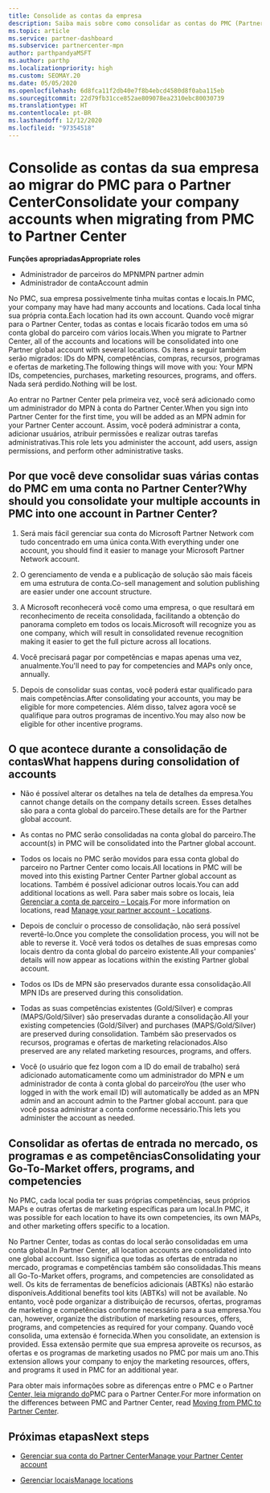 ```yaml
---
title: Consolide as contas da empresa
description: Saiba mais sobre como consolidar as contas do PMC (Partner Membership Center) em uma conta no Partner Center. Aplica-se à migração do PMC para o Partner Center.
ms.topic: article
ms.service: partner-dashboard
ms.subservice: partnercenter-mpn
author: parthpandyaMSFT
ms.author: parthp
ms.localizationpriority: high
ms.custom: SEOMAY.20
ms.date: 05/05/2020
ms.openlocfilehash: 6d8fca11f2db40e7f8b4ebcd4580d8f0aba115eb
ms.sourcegitcommit: 22d79fb31cce852ae809078ea2310ebc80030739
ms.translationtype: HT
ms.contentlocale: pt-BR
ms.lasthandoff: 12/12/2020
ms.locfileid: "97354518"
---
```

# <a name="consolidate-your-company-accounts-when-migrating-from-pmc-to-partner-center"></a><span data-ttu-id="118ee-104">Consolide as contas da sua empresa ao migrar do PMC para o Partner Center</span><span class="sxs-lookup"><span data-stu-id="118ee-104">Consolidate your company accounts when migrating from PMC to Partner Center</span></span>

<span data-ttu-id="118ee-105">**Funções apropriadas**</span><span class="sxs-lookup"><span data-stu-id="118ee-105">**Appropriate roles**</span></span>

- <span data-ttu-id="118ee-106">Administrador de parceiros do MPN</span><span class="sxs-lookup"><span data-stu-id="118ee-106">MPN partner admin</span></span>
- <span data-ttu-id="118ee-107">Administrador de conta</span><span class="sxs-lookup"><span data-stu-id="118ee-107">Account admin</span></span>

<span data-ttu-id="118ee-108">No PMC, sua empresa possivelmente tinha muitas contas e locais.</span><span class="sxs-lookup"><span data-stu-id="118ee-108">In PMC, your company may have had many accounts and locations.</span></span> <span data-ttu-id="118ee-109">Cada local tinha sua própria conta.</span><span class="sxs-lookup"><span data-stu-id="118ee-109">Each location had its own account.</span></span> <span data-ttu-id="118ee-110">Quando você migrar para o Partner Center, todas as contas e locais ficarão todos em uma só conta global do parceiro com vários locais.</span><span class="sxs-lookup"><span data-stu-id="118ee-110">When you migrate to Partner Center, all of the accounts and locations will be consolidated into one Partner global account with several locations.</span></span> <span data-ttu-id="118ee-111">Os itens a seguir também serão migrados: IDs do MPN, competências, compras, recursos, programas e ofertas de marketing.</span><span class="sxs-lookup"><span data-stu-id="118ee-111">The following things will move with you: Your MPN IDs, competencies, purchases, marketing resources, programs, and offers.</span></span> <span data-ttu-id="118ee-112">Nada será perdido.</span><span class="sxs-lookup"><span data-stu-id="118ee-112">Nothing will be lost.</span></span>

<span data-ttu-id="118ee-113">Ao entrar no Partner Center pela primeira vez, você será adicionado como um administrador do MPN à conta do Partner Center.</span><span class="sxs-lookup"><span data-stu-id="118ee-113">When you sign into Partner Center for the first time, you will be added as an MPN admin for your Partner Center account.</span></span> <span data-ttu-id="118ee-114">Assim, você poderá administrar a conta, adicionar usuários, atribuir permissões e realizar outras tarefas administrativas.</span><span class="sxs-lookup"><span data-stu-id="118ee-114">This role lets you administer the account, add users, assign permissions, and perform other administrative tasks.</span></span>

## <a name="why-should-you-consolidate-your-multiple-accounts-in-pmc-into-one-account-in-partner-center"></a><span data-ttu-id="118ee-115">Por que você deve consolidar suas várias contas do PMC em uma conta no Partner Center?</span><span class="sxs-lookup"><span data-stu-id="118ee-115">Why should you consolidate your multiple accounts in PMC into one account in Partner Center?</span></span>

1. <span data-ttu-id="118ee-116">Será mais fácil gerenciar sua conta do Microsoft Partner Network com tudo concentrado em uma única conta.</span><span class="sxs-lookup"><span data-stu-id="118ee-116">With everything under one account, you should find it easier to manage your Microsoft Partner Network account.</span></span>

2. <span data-ttu-id="118ee-117">O gerenciamento de venda e a publicação de solução são mais fáceis em uma estrutura de conta.</span><span class="sxs-lookup"><span data-stu-id="118ee-117">Co-sell management and solution publishing are easier under one account structure.</span></span>

3. <span data-ttu-id="118ee-118">A Microsoft reconhecerá você como uma empresa, o que resultará em reconhecimento de receita consolidada, facilitando a obtenção do panorama completo em todos os locais.</span><span class="sxs-lookup"><span data-stu-id="118ee-118">Microsoft will recognize you as one company, which will result in consolidated revenue recognition making it easier to get the full picture across all locations.</span></span>  

4. <span data-ttu-id="118ee-119">Você precisará pagar por competências e mapas apenas uma vez, anualmente.</span><span class="sxs-lookup"><span data-stu-id="118ee-119">You'll need to pay for competencies and MAPs only once, annually.</span></span>

5. <span data-ttu-id="118ee-120">Depois de consolidar suas contas, você poderá estar qualificado para mais competências.</span><span class="sxs-lookup"><span data-stu-id="118ee-120">After consolidating your accounts, you may be eligible for more competencies.</span></span> <span data-ttu-id="118ee-121">Além disso, talvez agora você se qualifique para outros programas de incentivo.</span><span class="sxs-lookup"><span data-stu-id="118ee-121">You may also now be eligible for other incentive programs.</span></span>

## <a name="what-happens-during-consolidation-of-accounts"></a><span data-ttu-id="118ee-122">O que acontece durante a consolidação de contas</span><span class="sxs-lookup"><span data-stu-id="118ee-122">What happens during consolidation of accounts</span></span>

- <span data-ttu-id="118ee-123">Não é possível alterar os detalhes na tela de detalhes da empresa.</span><span class="sxs-lookup"><span data-stu-id="118ee-123">You cannot change details on the company details screen.</span></span> <span data-ttu-id="118ee-124">Esses detalhes são para a conta global do parceiro.</span><span class="sxs-lookup"><span data-stu-id="118ee-124">These details are for the Partner global account.</span></span>

- <span data-ttu-id="118ee-125">As contas no PMC serão consolidadas na conta global do parceiro.</span><span class="sxs-lookup"><span data-stu-id="118ee-125">The account(s) in PMC will be consolidated into the Partner global account.</span></span>

- <span data-ttu-id="118ee-126">Todos os locais no PMC serão movidos para essa conta global do parceiro no Partner Center como locais.</span><span class="sxs-lookup"><span data-stu-id="118ee-126">All locations in PMC will be moved into this existing Partner Center Partner global account as locations.</span></span> <span data-ttu-id="118ee-127">Também é possível adicionar outros locais.</span><span class="sxs-lookup"><span data-stu-id="118ee-127">You can add additional locations as well.</span></span> <span data-ttu-id="118ee-128">Para saber mais sobre os locais, leia [Gerenciar a conta de parceiro – Locais](manage-locations.md).</span><span class="sxs-lookup"><span data-stu-id="118ee-128">For more information on locations, read  [Manage your partner account - Locations](manage-locations.md).</span></span>

- <span data-ttu-id="118ee-129">Depois de concluir o processo de consolidação, não será possível revertê-lo.</span><span class="sxs-lookup"><span data-stu-id="118ee-129">Once you complete the consolidation process, you will not be able to reverse it.</span></span> <span data-ttu-id="118ee-130">Você verá todos os detalhes de suas empresas como locais dentro da conta global do parceiro existente.</span><span class="sxs-lookup"><span data-stu-id="118ee-130">All your companies' details will now appear as locations within the existing Partner global account.</span></span> 

- <span data-ttu-id="118ee-131">Todos os IDs de MPN são preservados durante essa consolidação.</span><span class="sxs-lookup"><span data-stu-id="118ee-131">All MPN IDs are preserved during this consolidation.</span></span>

- <span data-ttu-id="118ee-132">Todas as suas competências existentes (Gold/Silver) e compras (MAPS/Gold/Silver) são preservadas durante a consolidação.</span><span class="sxs-lookup"><span data-stu-id="118ee-132">All your existing competencies (Gold/Silver) and purchases (MAPS/Gold/Silver) are preserved during consolidation.</span></span> <span data-ttu-id="118ee-133">Também são preservados os recursos, programas e ofertas de marketing relacionados.</span><span class="sxs-lookup"><span data-stu-id="118ee-133">Also preserved are any related marketing resources, programs, and offers.</span></span>

- <span data-ttu-id="118ee-134">Você (o usuário que fez logon com a ID do email de trabalho) será adicionado automaticamente como um administrador do MPN e um administrador de conta à conta global do parceiro</span><span class="sxs-lookup"><span data-stu-id="118ee-134">You (the user who logged in with the work email ID) will automatically be added as an MPN admin and an account admin to the Partner global account.</span></span> <span data-ttu-id="118ee-135">para que você possa administrar a conta conforme necessário.</span><span class="sxs-lookup"><span data-stu-id="118ee-135">This lets you administer the account as needed.</span></span>

## <a name="consolidating-your-go-to-market-offers-programs-and-competencies"></a><span data-ttu-id="118ee-136">Consolidar as ofertas de entrada no mercado, os programas e as competências</span><span class="sxs-lookup"><span data-stu-id="118ee-136">Consolidating your Go-To-Market offers, programs, and competencies</span></span>

<span data-ttu-id="118ee-137">No PMC, cada local podia ter suas próprias competências, seus próprios MAPs e outras ofertas de marketing específicas para um local.</span><span class="sxs-lookup"><span data-stu-id="118ee-137">In PMC, it was possible for each location to have its own competencies, its own MAPs, and other marketing offers specific to a location.</span></span>

<span data-ttu-id="118ee-138">No Partner Center, todas as contas do local serão consolidadas em uma conta global.</span><span class="sxs-lookup"><span data-stu-id="118ee-138">In Partner Center, all location accounts are consolidated into one global account.</span></span> <span data-ttu-id="118ee-139">Isso significa que todas as ofertas de entrada no mercado, programas e competências também são consolidadas.</span><span class="sxs-lookup"><span data-stu-id="118ee-139">This means all Go-To-Market offers, programs, and competencies are consolidated as well.</span></span> <span data-ttu-id="118ee-140">Os kits de ferramentas de benefícios adicionais (ABTKs) não estarão disponíveis.</span><span class="sxs-lookup"><span data-stu-id="118ee-140">Additional benefits tool kits (ABTKs) will not be available.</span></span> <span data-ttu-id="118ee-141">No entanto, você pode organizar a distribuição de recursos, ofertas, programas de marketing e competências conforme necessário para a sua empresa.</span><span class="sxs-lookup"><span data-stu-id="118ee-141">You can, however, organize the distribution of marketing resources, offers, programs, and competencies as required for your company.</span></span> <span data-ttu-id="118ee-142">Quando você consolida, uma extensão é fornecida.</span><span class="sxs-lookup"><span data-stu-id="118ee-142">When you consolidate, an extension is provided.</span></span> <span data-ttu-id="118ee-143">Essa extensão permite que sua empresa aproveite os recursos, as ofertas e os programas de marketing usados no PMC por mais um ano.</span><span class="sxs-lookup"><span data-stu-id="118ee-143">This extension allows your company to enjoy the marketing resources, offers, and programs it used in PMC for an additional year.</span></span>

<span data-ttu-id="118ee-144">Para obter mais informações sobre as diferenças entre o PMC e o Partner [Center, leia migrando do](guide-to-migration.md)PMC para o Partner Center.</span><span class="sxs-lookup"><span data-stu-id="118ee-144">For more information on the differences between PMC and Partner Center, read [Moving from PMC to Partner Center](guide-to-migration.md).</span></span>

## <a name="next-steps"></a><span data-ttu-id="118ee-145">Próximas etapas</span><span class="sxs-lookup"><span data-stu-id="118ee-145">Next steps</span></span>

- [<span data-ttu-id="118ee-146">Gerenciar sua conta do Partner Center</span><span class="sxs-lookup"><span data-stu-id="118ee-146">Manage your Partner Center account</span></span>](partner-center-account-setup.md)

- [<span data-ttu-id="118ee-147">Gerenciar locais</span><span class="sxs-lookup"><span data-stu-id="118ee-147">Manage locations</span></span>](manage-locations.md)
